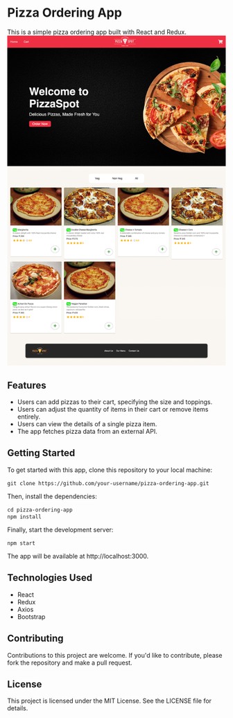 # Pizza Ordering App
This is a simple pizza ordering app built with React and Redux.
![Pizza Spot](https://github.com/Abhi6722/Pizza-spot/blob/main/github_screenshots/Pizza-Store.png)

## Features
- Users can add pizzas to their cart, specifying the size and toppings.
- Users can adjust the quantity of items in their cart or remove items entirely.
- Users can view the details of a single pizza item.
- The app fetches pizza data from an external API.

## Getting Started
To get started with this app, clone this repository to your local machine:

```
git clone https://github.com/your-username/pizza-ordering-app.git
```
Then, install the dependencies:

```
cd pizza-ordering-app
npm install
```
Finally, start the development server:

```
npm start
```

The app will be available at http://localhost:3000.

## Technologies Used
- React
- Redux
- Axios
- Bootstrap

## Contributing
Contributions to this project are welcome. If you'd like to contribute, please fork the repository and make a pull request.

## License
This project is licensed under the MIT License. See the LICENSE file for details.